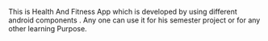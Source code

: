 This is Health And Fitness App which is developed by using different android components . Any one can use it for his semester project or for any other learning Purpose.
